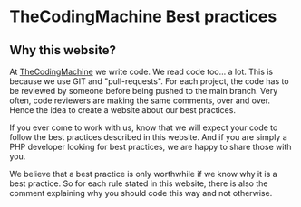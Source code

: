 TheCodingMachine Best practices
===============================

Why this website?
-----------------

At [TheCodingMachine](http://www.thecodingmachine.com) we write code. We read code too... a lot. This is because
 we use GIT and "pull-requests". For each project, the code has to be reviewed by someone before being pushed
 to the main branch. Very often, code reviewers are making the same comments, over and over. Hence the idea
 to create a website about our best practices.

If you ever come to work with us, know that we will expect your code to follow the best practices described in this 
website. And if you are simply a PHP developer looking for best practices, we are happy to share those with you.

We believe that a best practice is only worthwhile if we know why it is a best practice. So for each rule stated
in this website, there is also the comment explaining why you should code this way and not otherwise.
